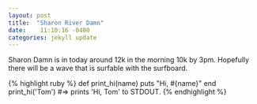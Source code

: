 ```yaml
---
layout: post
title:  "Sharon River Damn"
date:    11:10:16 -0400
categories: jekyll update
---
```


Sharon Damn is in today around 12k in the morning 10k by 3pm. Hopefully there will be a wave that is surfable with the surfboard. 


{% highlight ruby %}
def print_hi(name)
  puts "Hi, #{name}"
end
print_hi('Tom')
#=> prints 'Hi, Tom' to STDOUT.
{% endhighlight %}
